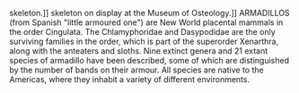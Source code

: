 skeleton.]] skeleton on display at the Museum of Osteology.]] ARMADILLOS (from Spanish "little armoured one") are New World placental mammals in the order Cingulata. The Chlamyphoridae and Dasypodidae are the only surviving families in the order, which is part of the superorder Xenarthra, along with the anteaters and sloths. Nine extinct genera and 21 extant species of armadillo have been described, some of which are distinguished by the number of bands on their armour. All species are native to the Americas, where they inhabit a variety of different environments.
